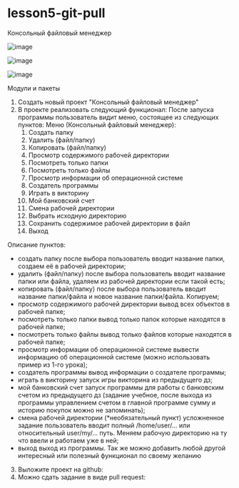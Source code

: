 # lesson5-git-pull
Консольный файловый менеджер

![image](https://user-images.githubusercontent.com/63307876/159648960-33d17ee9-3ebb-4511-8c9f-86819d28d27e.png)

![image](https://user-images.githubusercontent.com/63307876/159649120-c57ff674-8108-496f-b6ae-1c1cac34e2c3.png)

![image](https://user-images.githubusercontent.com/63307876/159939159-8c9d6b04-0a74-48ec-91c3-476b06dc7ad8.png)


Модули и пакеты

1. Создать новый проект "Консольный файловый менеджер"
2. В проекте реализовать следующий функционал:
После запуска программы пользователь видит меню, состоящее из следующих пунктов:
     Меню (Консольный файловый менеджер): 
     1. Создать папку
     2. Удалить (файл/папку)
     3. Копировать (файл/папку)
     4. Просмотр содержимого рабочей директории
     5. Посмотреть только папки
     6. Посмотреть только файлы
     7. Просмотр информации об операционной системе
     8. Создатель программы
     9. Играть в викторину
     10. Мой банковский счет
     11. Смена рабочей директории
     12. Выбрать исходную директорию
     13. Сохранить содержимое рабочей директории в файл
     14. Выход
 
Описание пунктов:
- создать папку
после выбора пользователь вводит название папки, создаем её в рабочей директории;
- удалить (файл/папку)
после выбора пользователь вводит название папки или файла, удаляем из рабочей директории если такой есть;
- копировать (файл/папку)
после выбора пользователь вводит название папки/файла и новое название папки/файла. Копируем;
- просмотр содержимого рабочей директории
вывод всех объектов в рабочей папке;
- посмотреть только папки
вывод только папок которые находятся в рабочей папке;
- посмотреть только файлы
вывод только файлов которые находятся в рабочей папке;
- просмотр информации об операционной системе
вывести информацию об операционной системе (можно использовать пример из 1-го урока);
- создатель программы
вывод информации о создателе программы;
- играть в викторину
запуск игры викторина из предыдущего дз;
- мой банковский счет
запуск программы для работы с банковским счетом из предыдущего дз (задание учебное, после выхода из программы управлением счетом в главной программе сумму и историю покупок можно не запоминать);
- смена рабочей директории (*необязательный пункт)
усложненное задание пользователь вводит полный /home/user/... или относительный user/my/... путь. Меняем рабочую директорию на ту что ввели и работаем уже в ней;
- выход
выход из программы.
Так же можно добавить любой другой интересный или полезный функционал по своему желанию
3. Выложите проект на github:
4. Можно сдать задание в виде pull request:

